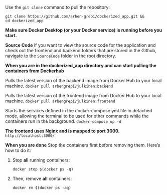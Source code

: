Use the `git clone` command to pull the repository:

```
git clone https://github.com/arben-grepi/dockerized_app.git &&
cd dockerized_app

```

**Make sure Docker Desktop (or your Docker service) is running before you start.**

**Source Code**
If you want to view the source code for the application and check out the frontend and backend folders that are stored in the Github, navigate to the `SourceCode` folder in the root directory.

**When you are in the dockerized_app directory and can start pulling the containers from Dockerhub**

Pulls the latest version of the backend image from Docker Hub to your local machine.
`docker pull arbengrepi/julkinen:backend`

Pulls the latest version of the frontend image from Docker Hub to your local machine.
`docker pull arbengrepi/julkinen:frontend`

Starts the services defined in the docker-compose.yml file in detached mode, allowing the terminal to be used for other commands while the containers run in the background.
`docker-compose up -d`

**The frontend uses Nginx and is mapped to port 3000.**
`http://localhost:3000/`

**When you are done**
Stop the containers first before removing them. Here’s how to do it:

1. Stop **all** running containers:

   `docker stop $(docker ps -q)`

2. Then, remove **all** containers:

   `docker rm $(docker ps -aq)`
